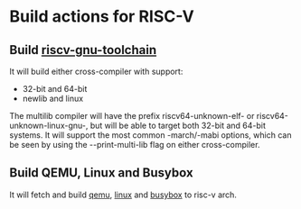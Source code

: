 # Build actions for RISC-V

## Build [riscv-gnu-toolchain](https://github.com/riscv/riscv-gnu-toolchain)

It will build either cross-compiler with support:

* 32-bit and 64-bit 
* newlib and linux

The multilib compiler will have the prefix riscv64-unknown-elf- or riscv64-unknown-linux-gnu-, but will be able to target both 32-bit and 64-bit systems. It will support the most common -march/-mabi options, which can be seen by using the --print-multi-lib flag on either cross-compiler.

## Build QEMU, Linux and Busybox

It will fetch and build [qemu](https://www.qemu.org), [linux](https://www.kernel.org) and [busybox](https://www.busybox.net) to risc-v arch.
